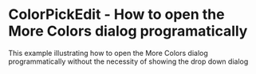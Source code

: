 # ColorPickEdit - How to open the More Colors dialog programatically 


This example illustrating how to open the More Colors dialog programmatically without the necessity of showing the drop down dialog

<br/>


